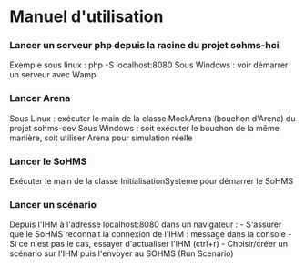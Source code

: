 # Manuel d'utilisation

### Lancer un serveur php depuis la racine du projet sohms-hci
Exemple sous linux : php -S localhost:8080
Sous Windows : voir démarrer un serveur avec Wamp

### Lancer Arena
Sous Linux : exécuter le main de la classe MockArena (bouchon d'Arena) du projet sohms-dev
Sous Windows : soit exécuter le bouchon de la même manière, soit utiliser Arena pour simulation réelle

### Lancer le SoHMS
Exécuter le main de la classe InitialisationSysteme pour démarrer le SoHMS

### Lancer un scénario
Depuis l'IHM à l'adresse localhost:8080 dans un navigateur :
	- S'assurer que le SoHMS reconnait la connexion de l'IHM : message dans la console
	- Si ce n'est pas le cas, essayer d'actualiser l'IHM (ctrl+r)
	- Choisir/créer un scénario sur l'IHM puis l'envoyer au SOHMS (Run Scenario)